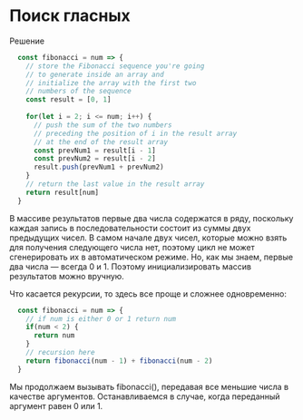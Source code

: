 # Поиск гласных 


Решение
```js
  const fibonacci = num => {
    // store the Fibonacci sequence you're going
    // to generate inside an array and
    // initialize the array with the first two
    // numbers of the sequence
    const result = [0, 1]
  
    for(let i = 2; i <= num; i++) {
      // push the sum of the two numbers
      // preceding the position of i in the result array
      // at the end of the result array
      const prevNum1 = result[i - 1]
      const prevNum2 = result[i - 2]
      result.push(prevNum1 + prevNum2)
    }
    // return the last value in the result array
    return result[num]
  }
```

В массиве результатов первые два числа содержатся в ряду, поскольку каждая запись в последовательности состоит из суммы двух предыдущих чисел. В самом начале двух чисел, которые можно взять для получения следующего числа нет, поэтому цикл не может сгенерировать их в автоматическом режиме. Но, как мы знаем, первые два числа — всегда 0 и 1. Поэтому инициализировать массив результатов можно вручную.

Что касается рекурсии, то здесь все проще и сложнее одновременно:

```js
  const fibonacci = num => {
    // if num is either 0 or 1 return num
    if(num < 2) {
      return num
    }
    // recursion here
    return fibonacci(num - 1) + fibonacci(num - 2)
  }
```

Мы продолжаем вызывать fibonacci(), передавая все меньшие числа в качестве аргументов. Останавливаемся в случае, когда переданный аргумент равен 0 или 1.